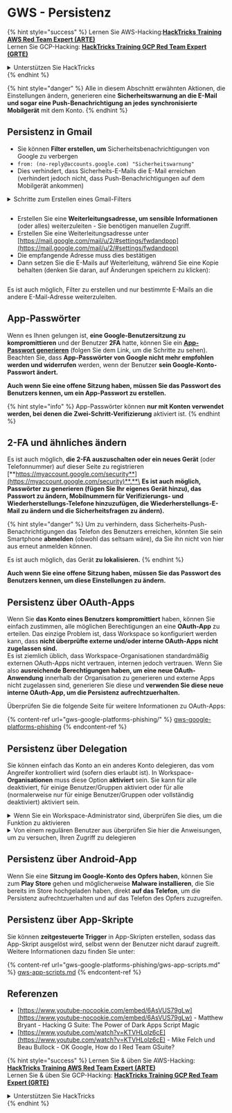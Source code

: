 # GWS - Persistenz

{% hint style="success" %}
Lernen Sie AWS-Hacking:<img src="/.gitbook/assets/image.png" alt="" data-size="line">[**HackTricks Training AWS Red Team Expert (ARTE)**](https://training.hacktricks.xyz/courses/arte)<img src="/.gitbook/assets/image.png" alt="" data-size="line">\
Lernen Sie GCP-Hacking: <img src="/.gitbook/assets/image (2).png" alt="" data-size="line">[**HackTricks Training GCP Red Team Expert (GRTE)**<img src="/.gitbook/assets/image (2).png" alt="" data-size="line">](https://training.hacktricks.xyz/courses/grte)

<details>

<summary>Unterstützen Sie HackTricks</summary>

* Überprüfen Sie die [**Abonnementpläne**](https://github.com/sponsors/carlospolop)!
* **Treten Sie der** 💬 [**Discord-Gruppe**](https://discord.gg/hRep4RUj7f) oder der [**Telegram-Gruppe**](https://t.me/peass) bei oder **folgen** Sie uns auf **Twitter** 🐦 [**@hacktricks\_live**](https://twitter.com/hacktricks\_live)**.**
* **Teilen Sie Hacking-Tricks, indem Sie PRs an die** [**HackTricks**](https://github.com/carlospolop/hacktricks) und [**HackTricks Cloud**](https://github.com/carlospolop/hacktricks-cloud) Github-Repositorys einreichen.

</details>
{% endhint %}

{% hint style="danger" %}
Alle in diesem Abschnitt erwähnten Aktionen, die Einstellungen ändern, generieren eine **Sicherheitswarnung an die E-Mail und sogar eine Push-Benachrichtigung an jedes synchronisierte Mobilgerät** mit dem Konto.
{% endhint %}

## Persistenz in Gmail

* Sie können **Filter erstellen, um** Sicherheitsbenachrichtigungen von Google zu verbergen
* `from: (no-reply@accounts.google.com) "Sicherheitswarnung"`
* Dies verhindert, dass Sicherheits-E-Mails die E-Mail erreichen (verhindert jedoch nicht, dass Push-Benachrichtigungen auf dem Mobilgerät ankommen)

<details>

<summary>Schritte zum Erstellen eines Gmail-Filters</summary>

(Anweisungen von [**hier**](https://support.google.com/mail/answer/6579))

1. Öffnen Sie [Gmail](https://mail.google.com/).
2. Klicken Sie oben im Suchfeld auf **Erweiterte Suche anzeigen** ![photos tune](https://lh3.googleusercontent.com/cD6YR\_YvqXqNKxrWn2NAWkV6tjJtg8vfvqijKT1\_9zVCrl2sAx9jROKhLqiHo2ZDYTE=w36) .
3. Geben Sie Ihre Suchkriterien ein. Wenn Sie überprüfen möchten, ob Ihre Suche korrekt funktioniert hat, sehen Sie sich die angezeigten E-Mails an, indem Sie auf **Suchen** klicken.&#x20;
4. Klicken Sie unten im Suchfenster auf **Filter erstellen**.
5. Wählen Sie aus, was der Filter tun soll.
6. Klicken Sie auf **Filter erstellen**.

Überprüfen Sie Ihre aktuellen Filter (zum Löschen) unter [https://mail.google.com/mail/u/0/#settings/filters](https://mail.google.com/mail/u/0/#settings/filters)

</details>

<figure><img src="../../.gitbook/assets/image (331).png" alt=""><figcaption></figcaption></figure>

* Erstellen Sie eine **Weiterleitungsadresse, um sensible Informationen** (oder alles) weiterzuleiten - Sie benötigen manuellen Zugriff.
* Erstellen Sie eine Weiterleitungsadresse unter [https://mail.google.com/mail/u/2/#settings/fwdandpop](https://mail.google.com/mail/u/2/#settings/fwdandpop)
* Die empfangende Adresse muss dies bestätigen
* Dann setzen Sie die E-Mails auf Weiterleitung, während Sie eine Kopie behalten (denken Sie daran, auf Änderungen speichern zu klicken):

<figure><img src="../../.gitbook/assets/image (332).png" alt=""><figcaption></figcaption></figure>

Es ist auch möglich, Filter zu erstellen und nur bestimmte E-Mails an die andere E-Mail-Adresse weiterzuleiten.

## App-Passwörter

Wenn es Ihnen gelungen ist, **eine Google-Benutzersitzung zu kompromittieren** und der Benutzer **2FA** hatte, können Sie ein [**App-Passwort generieren**](https://support.google.com/accounts/answer/185833?hl=de) (folgen Sie dem Link, um die Schritte zu sehen). Beachten Sie, dass **App-Passwörter von Google nicht mehr empfohlen werden und widerrufen** werden, wenn der Benutzer **sein Google-Konto-Passwort ändert.**

**Auch wenn Sie eine offene Sitzung haben, müssen Sie das Passwort des Benutzers kennen, um ein App-Passwort zu erstellen.**

{% hint style="info" %}
App-Passwörter können **nur mit Konten verwendet werden, bei denen die Zwei-Schritt-Verifizierung** aktiviert ist.
{% endhint %}

## 2-FA und ähnliches ändern

Es ist auch möglich, **die 2-FA auszuschalten oder ein neues Gerät** (oder Telefonnummer) auf dieser Seite zu registrieren [**https://myaccount.google.com/security**](https://myaccount.google.com/security)**.**\
**Es ist auch möglich, Passwörter zu generieren (fügen Sie Ihr eigenes Gerät hinzu), das Passwort zu ändern, Mobilnummern für Verifizierungs- und Wiederherstellungs-Telefone hinzuzufügen, die Wiederherstellungs-E-Mail zu ändern und die Sicherheitsfragen zu ändern).**

{% hint style="danger" %}
Um zu verhindern, dass Sicherheits-Push-Benachrichtigungen das Telefon des Benutzers erreichen, könnten Sie sein Smartphone **abmelden** (obwohl das seltsam wäre), da Sie ihn nicht von hier aus erneut anmelden können.

Es ist auch möglich, das Gerät **zu lokalisieren.**
{% endhint %}

**Auch wenn Sie eine offene Sitzung haben, müssen Sie das Passwort des Benutzers kennen, um diese Einstellungen zu ändern.**

## Persistenz über OAuth-Apps

Wenn Sie **das Konto eines Benutzers kompromittiert** haben, können Sie einfach zustimmen, alle möglichen Berechtigungen an eine **OAuth-App** zu erteilen. Das einzige Problem ist, dass Workspace so konfiguriert werden kann, dass **nicht überprüfte externe und/oder interne OAuth-Apps nicht zugelassen sind.**\
Es ist ziemlich üblich, dass Workspace-Organisationen standardmäßig externen OAuth-Apps nicht vertrauen, internen jedoch vertrauen. Wenn Sie also **ausreichende Berechtigungen haben, um eine neue OAuth-Anwendung** innerhalb der Organisation zu generieren und externe Apps nicht zugelassen sind, generieren Sie diese und **verwenden Sie diese neue interne OAuth-App, um die Persistenz aufrechtzuerhalten.**

Überprüfen Sie die folgende Seite für weitere Informationen zu OAuth-Apps:

{% content-ref url="gws-google-platforms-phishing/" %}
[gws-google-platforms-phishing](gws-google-platforms-phishing/)
{% endcontent-ref %}

## Persistenz über Delegation

Sie können einfach das Konto an ein anderes Konto delegieren, das vom Angreifer kontrolliert wird (sofern dies erlaubt ist). In Workspace-**Organisationen** muss diese Option **aktiviert** sein. Sie kann für alle deaktiviert, für einige Benutzer/Gruppen aktiviert oder für alle (normalerweise nur für einige Benutzer/Gruppen oder vollständig deaktiviert) aktiviert sein.

<details>

<summary>Wenn Sie ein Workspace-Administrator sind, überprüfen Sie dies, um die Funktion zu aktivieren</summary>

(Informationen [aus den Dokumenten kopiert](https://support.google.com/a/answer/7223765))

Als Administrator Ihrer Organisation (z. B. Ihrer Arbeit oder Schule) kontrollieren Sie, ob Benutzer den Zugriff auf ihr Gmail-Konto delegieren können. Sie können allen die Möglichkeit geben, ihr Konto zu delegieren. Oder nur Personen in bestimmten Abteilungen die Einrichtung der Delegation erlauben. Zum Beispiel können Sie:

* Einen Verwaltungsassistenten als Delegierten in Ihrem Gmail-Konto hinzufügen, damit er E-Mails in Ihrem Auftrag lesen und senden kann.&#x20;
* Eine Gruppe, wie z. B. Ihre Verkaufsabteilung, in Gruppen als Delegierten hinzufügen, um allen Zugriff auf ein Gmail-Konto zu gewähren.

Benutzer können nur einem anderen Benutzer in derselben Organisation Zugriff delegieren, unabhängig von ihrer Domain oder ihrer organisatorischen Einheit.

### Delegationsgrenzen & Einschränkungen&#x20;

* **Benutzern erlauben, ihrem Postfachzugriff auf eine Google-Gruppe zu gewähren**-Option: Um diese Option zu verwenden, muss sie für die OU des delegierten Kontos und für die OU jedes Gruppenmitglieds aktiviert sein. Gruppenmitglieder, die zu einer OU gehören, in der diese Option nicht aktiviert ist, können nicht auf das delegierte Konto zugreifen.
* Bei typischer Verwendung können 40 delegierte Benutzer gleichzeitig auf ein Gmail-Konto zugreifen. Überdurchschnittliche Nutzung durch einen oder mehrere Delegierte kann diese Zahl reduzieren.&#x20;
* Automatisierte Prozesse, die häufig auf Gmail zugreifen, können ebenfalls die Anzahl der Delegierten reduzieren, die gleichzeitig auf ein Konto zugreifen können. Diese Prozesse umfassen APIs oder Browsererweiterungen, die häufig auf Gmail zugreifen.
* Ein einzelnes Gmail-Konto unterstützt bis zu 1.000 eindeutige Delegierte. Eine Gruppe in Gruppen zählt als ein Delegierter für das Limit.
* Delegation erhöht nicht die Grenzen für ein Gmail-Konto. Gmail-Konten mit delegierten Benutzern haben die standardmäßigen Gmail-Kontogrenzen und -richtlinien. Weitere Informationen finden Sie unter [Gmail-Grenzen und -Richtlinien](https://support.google.com/a/topic/28609).
### Schritt 1: Aktivieren Sie die Gmail-Delegation für Ihre Benutzer&#x20;

**Bevor Sie beginnen:** Um die Einstellung für bestimmte Benutzer anzuwenden, platzieren Sie ihre Konten in einer [organisatorischen Einheit](https://support.google.com/a/topic/1227584).

1. Melden Sie sich in Ihrem [Google Admin-Konsole](https://admin.google.com/) an.

Melden Sie sich mit einem _Administrator-Konto_ an, nicht mit Ihrem aktuellen Konto CarlosPolop@gmail.com
2. Gehen Sie in der Admin-Konsole zu Menü ![](https://storage.googleapis.com/support-kms-prod/JxKYG9DqcsormHflJJ8Z8bHuyVI5YheC0lAp)![und dann](https://storage.googleapis.com/support-kms-prod/Th2Tx0uwPMOhsMPn7nRXMUo3vs6J0pto2DTn)![](https://storage.googleapis.com/support-kms-prod/ocGtUSENh4QebLpvZcmLcNRZyaTBcolMRSyl) **Apps**![und dann](https://storage.googleapis.com/support-kms-prod/Th2Tx0uwPMOhsMPn7nRXMUo3vs6J0pto2DTn)**Google Workspace**![und dann](https://storage.googleapis.com/support-kms-prod/Th2Tx0uwPMOhsMPn7nRXMUo3vs6J0pto2DTn)**Gmail**![und dann](https://storage.googleapis.com/support-kms-prod/Th2Tx0uwPMOhsMPn7nRXMUo3vs6J0pto2DTn)**Benutzereinstellungen**.
3. Um die Einstellung auf alle anzuwenden, lassen Sie die oberste organisatorische Einheit ausgewählt. Andernfalls wählen Sie eine untergeordnete [organisatorische Einheit](https://support.google.com/a/topic/1227584).
4. Klicken Sie auf **Mail-Delegation**.
5. Aktivieren Sie das Kontrollkästchen **Benutzern erlauben, anderen Benutzern in der Domäne den Zugriff auf ihr Postfach zu delegieren**.
6. (Optional) Um Benutzern zu ermöglichen, anzugeben, welche Absenderinformationen in delegierten Nachrichten enthalten sind, aktivieren Sie das Kontrollkästchen **Benutzern erlauben, diese Einstellung anzupassen**.
7. Wählen Sie eine Option für die standardmäßig enthaltenen Absenderinformationen in Nachrichten, die von Delegierten gesendet werden:&#x20;
* **Zeigen Sie den Kontoinhaber und den Delegierten, der die E-Mail gesendet hat**—Nachrichten enthalten die E-Mail-Adressen des Gmail-Kontoinhabers und des Delegierten.
* **Nur den Kontoinhaber anzeigen**—Nachrichten enthalten nur die E-Mail-Adresse des Gmail-Kontoinhabers. Die E-Mail-Adresse des Delegierten wird nicht angezeigt.
8. (Optional) Um Benutzern das Hinzufügen einer Gruppe in Gruppen als Delegierten zu ermöglichen, aktivieren Sie das Kontrollkästchen **Benutzern erlauben, ihrer Mailbox den Zugriff auf eine Google-Gruppe zu gewähren**.
9. Klicken Sie auf **Speichern**. Wenn Sie eine untergeordnete organisatorische Einheit konfiguriert haben, können Sie möglicherweise die Einstellungen einer übergeordneten organisatorischen Einheit **vererben** oder **überschreiben**.
10. (Optional) Um die Gmail-Delegation für andere organisatorische Einheiten zu aktivieren, wiederholen Sie die Schritte 3–9.

Änderungen können bis zu 24 Stunden dauern, erfolgen jedoch normalerweise schneller. [Weitere Informationen](https://support.google.com/a/answer/7514107)

### Schritt 2: Benutzer bitten, Delegierte für ihre Konten einzurichten

Nachdem Sie die Delegation aktiviert haben, gehen Ihre Benutzer zu ihren Gmail-Einstellungen, um Delegierte zuzuweisen. Delegierte können dann Nachrichten im Auftrag des Benutzers lesen, senden und empfangen. &#x20;

Weisen Sie Benutzer für weitere Details auf [Delegieren und Zusammenarbeiten bei E-Mails](https://support.google.com/a/users/answer/138350) hin.

</details>

<details>

<summary>Von einem regulären Benutzer aus überprüfen Sie hier die Anweisungen, um zu versuchen, Ihren Zugriff zu delegieren</summary>

(Informationen kopiert [**aus den Dokumenten**](https://support.google.com/mail/answer/138350))

Sie können bis zu 10 Delegierte hinzufügen.

Wenn Sie Gmail über Ihre Arbeit, Schule oder eine andere Organisation verwenden:

* Sie können bis zu 1000 Delegierte innerhalb Ihrer Organisation hinzufügen.
* Bei typischer Verwendung können 40 Delegierte gleichzeitig auf ein Gmail-Konto zugreifen.&#x20;
* Wenn Sie automatisierte Prozesse wie APIs oder Browsererweiterungen verwenden, können einige Delegierte gleichzeitig auf ein Gmail-Konto zugreifen.

1. Öffnen Sie auf Ihrem Computer [Gmail](https://mail.google.com/). Sie können keine Delegierten aus der Gmail-App hinzufügen.
2. Klicken Sie oben rechts auf Einstellungen ![Einstellungen](https://lh3.googleusercontent.com/p3J-ZSPOLtuBBR\_ofWTFDfdgAYQgi8mR5c76ie8XQ2wjegk7-yyU5zdRVHKybQgUlQ=w36-h36) ![und dann](https://lh3.googleusercontent.com/3\_l97rr0GvhSP2XV5OoCkV2ZDTIisAOczrSdzNCBxhIKWrjXjHucxNwocghoUa39gw=w36-h36) **Alle Einstellungen anzeigen**.
3. Klicken Sie auf den Tab **Konten und Import** oder **Konten**.
4. Klicken Sie im Abschnitt "Zugriff auf Ihr Konto gewähren" auf **Ein weiteres Konto hinzufügen**. Wenn Sie Gmail über Ihre Arbeit oder Schule verwenden, kann Ihre Organisation die E-Mail-Delegation einschränken. Wenn Sie diese Einstellung nicht sehen, wenden Sie sich an Ihren Administrator.
* Wenn Sie "Zugriff auf Ihr Konto gewähren" nicht sehen, ist es eingeschränkt.
5. Geben Sie die E-Mail-Adresse der Person ein, die Sie hinzufügen möchten. Wenn Sie Gmail über Ihre Arbeit, Schule oder eine andere Organisation verwenden und Ihr Administrator dies zulässt, können Sie die E-Mail-Adresse einer Gruppe eingeben. Diese Gruppe muss die gleiche Domäne wie Ihre Organisation haben. Externe Mitglieder der Gruppe haben keinen Delegationszugriff. \
\
**Wichtig:** Wenn das Konto, das Sie delegieren, ein neues Konto ist oder das Passwort zurückgesetzt wurde, muss der Administrator die Anforderung zum Ändern des Passworts beim ersten Anmelden deaktivieren.

* [Erfahren Sie, wie ein Administrator einen Benutzer erstellen kann](https://support.google.com/a/answer/33310).
* [Erfahren Sie, wie ein Administrator Passwörter zurücksetzen kann](https://support.google.com/a/answer/33319).

6\. Klicken Sie auf **Nächster Schritt** ![und dann](https://lh3.googleusercontent.com/QbWcYKta5vh\_4-OgUeFmK-JOB0YgLLoGh69P478nE6mKdfpWQniiBabjF7FVoCVXI0g=h36) **E-Mail senden, um Zugriff zu gewähren**.

Die Person, die Sie hinzugefügt haben, erhält eine E-Mail mit der Bitte um Bestätigung. Die Einladung läuft nach einer Woche ab.

Wenn Sie eine Gruppe hinzugefügt haben, werden alle Gruppenmitglieder Delegierte, ohne dass sie bestätigen müssen.&#x20;

Hinweis: Es kann bis zu 24 Stunden dauern, bis die Delegation wirksam wird.

</details>

## Persistenz über Android-App

Wenn Sie eine **Sitzung im Google-Konto des Opfers haben**, können Sie zum **Play Store** gehen und möglicherweise **Malware installieren**, die Sie bereits im Store hochgeladen haben, direkt **auf das Telefon**, um die Persistenz aufrechtzuerhalten und auf das Telefon des Opfers zuzugreifen.

## **Persistenz über** App-Skripte

Sie können **zeitgesteuerte Trigger** in App-Skripten erstellen, sodass das App-Skript ausgelöst wird, selbst wenn der Benutzer nicht darauf zugreift. Weitere Informationen dazu finden Sie unter:

{% content-ref url="gws-google-platforms-phishing/gws-app-scripts.md" %}
[gws-app-scripts.md](gws-google-platforms-phishing/gws-app-scripts.md)
{% endcontent-ref %}

## Referenzen

* [https://www.youtube-nocookie.com/embed/6AsVUS79gLw](https://www.youtube-nocookie.com/embed/6AsVUS79gLw) - Matthew Bryant - Hacking G Suite: The Power of Dark Apps Script Magic
* [https://www.youtube.com/watch?v=KTVHLolz6cE](https://www.youtube.com/watch?v=KTVHLolz6cE) - Mike Felch und Beau Bullock - OK Google, How do I Red Team GSuite?

{% hint style="success" %}
Lernen Sie & üben Sie AWS-Hacking:<img src="/.gitbook/assets/image.png" alt="" data-size="line">[**HackTricks Training AWS Red Team Expert (ARTE)**](https://training.hacktricks.xyz/courses/arte)<img src="/.gitbook/assets/image.png" alt="" data-size="line">\
Lernen Sie & üben Sie GCP-Hacking: <img src="/.gitbook/assets/image (2).png" alt="" data-size="line">[**HackTricks Training GCP Red Team Expert (GRTE)**<img src="/.gitbook/assets/image (2).png" alt="" data-size="line">](https://training.hacktricks.xyz/courses/grte)

<details>

<summary>Unterstützen Sie HackTricks</summary>

* Überprüfen Sie die [**Abonnementpläne**](https://github.com/sponsors/carlospolop)!
* **Treten Sie der** 💬 [**Discord-Gruppe**](https://discord.gg/hRep4RUj7f) oder der [**Telegram-Gruppe**](https://t.me/peass) bei oder **folgen** Sie uns auf **Twitter** 🐦 [**@hacktricks\_live**](https://twitter.com/hacktricks\_live)**.**
* **Teilen Sie Hacking-Tricks, indem Sie Pull Requests an die** [**HackTricks**](https://github.com/carlospolop/hacktricks) **und** [**HackTricks Cloud**](https://github.com/carlospolop/hacktricks-cloud) **GitHub-Repositorys senden.**

</details>
{% endhint %}
